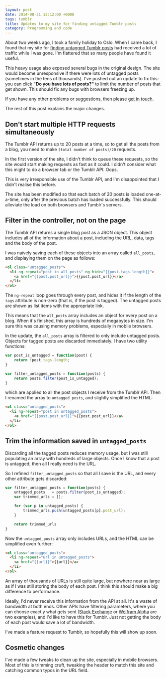 ```yaml
---
layout: post
date: 2014-08-31 12:12:00 +0000
tags: tumblr
title: Updates to my site for finding untagged Tumblr posts
category: Programming and code
---
```


About two weeks ago, I took a family holiday to Oslo. When I came back, I found that my site for [finding untagged Tumblr posts][post1] had received a lot of traffic while I was gone. I'm flattered that so many people have found it useful.

This heavy usage also exposed several bugs in the original design. The site would become unresponsive if there were lots of untagged posts (sometimes in the tens of thousands). I've pushed out an update to fix this: you can click **"Do you have lots of posts?"** to limit the number of posts that get shown. This should fix any bugs with browsers freezing up.

If you have any other problems or suggestions, then please <a href="mailto:alex@alexwlchan.net?subject=Feedback on 'Find Untagged Tumblr Posts' site">get in touch</a>.

The rest of this post explains the major changes.

## Don't start multiple HTTP requests simultaneously

The Tumblr API returns up to 20&nbsp;posts at a time, so to get all the posts from a blog, you need to make `(total number of posts)/20` requests.

In the first version of the site, I didn't think to queue these requests, so the site would start making requests as fast as it could. I didn't consider what this might to do a browser tab or the Tumblr API. Oops.

This is very irresponsible use of the Tumblr API, and I'm disappointed that I didn't realise this before.

The site has been modified so that each batch of 20&nbsp;posts is loaded one-at-a-time, only after the previous batch has loaded successfully. This should alleviate the load on both browsers and Tumblr's servers.

## Filter in the controller, not on the page

The Tumblr API returns a single blog post as a JSON object. This object includes all of the information about a post, including the URL, data, tags and the body of the post.

I was naïvely saving each of these objects into an array called `all_posts`, and displaying them on the page as follows:

```html
<ol class="untagged_posts">
  <li ng-repeat="post in all_posts" ng-hide="{{post.tags.length}}">
    <a href="{{post.post_url}}">{{post.post_url}}</a>
  </li>
</ol>
```

The `ng-repeat` loop goes through every post, and hides it if the length of the `tags` attribute is non-zero (that is, if the post is tagged). The untagged posts are shown as list items with the appropriate link.

This means that the `all_posts` array includes an object for every post on a blog. When it's finished, this array is hundreds of megabytes in size. I'm sure this was causing memory problems, especially in mobile browsers.

In the update, the `all_posts` array is filtered to only include untagged posts. Objects for tagged posts are discarded immediately. I have two utility functions:

```javascript
var post_is_untagged = function(post) {
    return !post.tags.length;
}

var filter_untagged_posts = function(posts) {
    return posts.filter(post_is_untagged);
}
```

which are applied to all the post objects I receive from the Tumblr API. Then I renamed the array to `untagged_posts`, and slightly simplified the HTML:

```html
<ol class="untagged_posts">
  <li ng-repeat="post in untagged_posts">
    <a href="{{post.post_url}}">{{post.post_url}}</a>
  </li>
</ol>
```

## Trim the information saved in `untagged_posts`

Discarding all the tagged posts reduces memory usage, but I was still populating an array with hundreds of large objects. Once I know that a post is untagged, then all I really need is the URL.

So I refined `filter_untagged_posts` so that all I save is the URL, and every other attribute gets discarded:

```javascript
var filter_untagged_posts = function(posts) {
    untagged_posts   = posts.filter(post_is_untagged);
    var trimmed_urls = [];

    for (var p in untagged_posts) {
        trimmed_urls.push(untagged_posts[p].post_url);
    }

    return trimmed_urls
}
```

Now the `untagged_posts` array only includes URLs, and the HTML can be simplified even further:

```html
<ol class="untagged_posts">
  <li ng-repeat="url in untagged_posts">
    <a href="{{url}}">{{url}}</a>
  </li>
</ol>
```

An array of thousands of URLs is still quite large, but nowhere near as large as if I was still storing the body of each post. I think this should make a big difference to performance.

Ideally, I'd never receive this information from the API at all. It's a waste of bandwidth at both ends. Other APIs have filtering parameters, where you can choose exactly what gets sent ([Stack Exchange][se] or [Wolfram Alpha][wa] are two examples), and I'd like to have this for Tumblr. Just not getting the body of each post would save a lot of bandwidth.

I've made a feature request to Tumblr, so hopefully this will show up soon.

## Cosmetic changes

I've made a few tweaks to clean up the site, especially in mobile browsers. Most of this is trimming cruft, tweaking the header to match this site and catching common typos in the URL field.

[se]: http://api.stackexchange.com/docs/filters
[wa]: http://products.wolframalpha.com/api/documentation.html#8

[post1]: http://finduntaggedtumblrposts.com/
